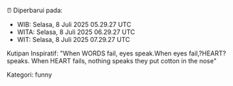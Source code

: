⏰ Diperbarui pada:
- WIB: Selasa, 8 Juli 2025 05.29.27 UTC
- WITA: Selasa, 8 Juli 2025 06.29.27 UTC
- WIT: Selasa, 8 Juli 2025 07.29.27 UTC

Kutipan Inspiratif:
"When WORDS fail, eyes speak.When eyes fail,?HEART? speaks. When HEART fails, nothing speaks they put cotton in the nose"


Kategori: funny

